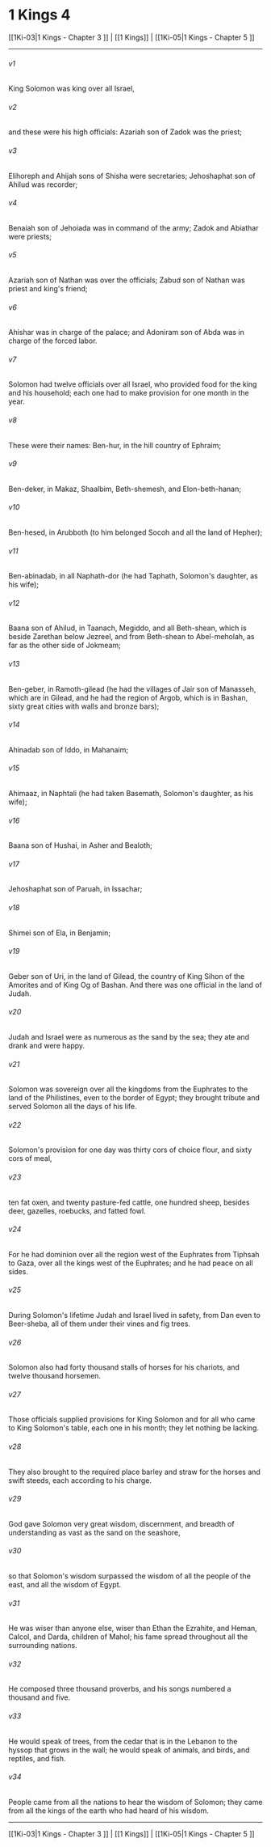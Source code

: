 # 1 Kings 4

[[1Ki-03|1 Kings - Chapter 3 ]] | [[1 Kings]] | [[1Ki-05|1 Kings - Chapter 5 ]]
***

###### v1
King Solomon was king over all Israel,
###### v2
and these were his high officials: Azariah son of Zadok was the priest;
###### v3
Elihoreph and Ahijah sons of Shisha were secretaries; Jehoshaphat son of Ahilud was recorder;
###### v4
Benaiah son of Jehoiada was in command of the army; Zadok and Abiathar were priests;
###### v5
Azariah son of Nathan was over the officials; Zabud son of Nathan was priest and king's friend;
###### v6
Ahishar was in charge of the palace; and Adoniram son of Abda was in charge of the forced labor.
###### v7
Solomon had twelve officials over all Israel, who provided food for the king and his household; each one had to make provision for one month in the year.
###### v8
These were their names: Ben-hur, in the hill country of Ephraim;
###### v9
Ben-deker, in Makaz, Shaalbim, Beth-shemesh, and Elon-beth-hanan;
###### v10
Ben-hesed, in Arubboth (to him belonged Socoh and all the land of Hepher);
###### v11
Ben-abinadab, in all Naphath-dor (he had Taphath, Solomon's daughter, as his wife);
###### v12
Baana son of Ahilud, in Taanach, Megiddo, and all Beth-shean, which is beside Zarethan below Jezreel, and from Beth-shean to Abel-meholah, as far as the other side of Jokmeam;
###### v13
Ben-geber, in Ramoth-gilead (he had the villages of Jair son of Manasseh, which are in Gilead, and he had the region of Argob, which is in Bashan, sixty great cities with walls and bronze bars);
###### v14
Ahinadab son of Iddo, in Mahanaim;
###### v15
Ahimaaz, in Naphtali (he had taken Basemath, Solomon's daughter, as his wife);
###### v16
Baana son of Hushai, in Asher and Bealoth;
###### v17
Jehoshaphat son of Paruah, in Issachar;
###### v18
Shimei son of Ela, in Benjamin;
###### v19
Geber son of Uri, in the land of Gilead, the country of King Sihon of the Amorites and of King Og of Bashan. And there was one official in the land of Judah.
###### v20
Judah and Israel were as numerous as the sand by the sea; they ate and drank and were happy.
###### v21
Solomon was sovereign over all the kingdoms from the Euphrates to the land of the Philistines, even to the border of Egypt; they brought tribute and served Solomon all the days of his life.
###### v22
Solomon's provision for one day was thirty cors of choice flour, and sixty cors of meal,
###### v23
ten fat oxen, and twenty pasture-fed cattle, one hundred sheep, besides deer, gazelles, roebucks, and fatted fowl.
###### v24
For he had dominion over all the region west of the Euphrates from Tiphsah to Gaza, over all the kings west of the Euphrates; and he had peace on all sides.
###### v25
During Solomon's lifetime Judah and Israel lived in safety, from Dan even to Beer-sheba, all of them under their vines and fig trees.
###### v26
Solomon also had forty thousand stalls of horses for his chariots, and twelve thousand horsemen.
###### v27
Those officials supplied provisions for King Solomon and for all who came to King Solomon's table, each one in his month; they let nothing be lacking.
###### v28
They also brought to the required place barley and straw for the horses and swift steeds, each according to his charge.
###### v29
God gave Solomon very great wisdom, discernment, and breadth of understanding as vast as the sand on the seashore,
###### v30
so that Solomon's wisdom surpassed the wisdom of all the people of the east, and all the wisdom of Egypt.
###### v31
He was wiser than anyone else, wiser than Ethan the Ezrahite, and Heman, Calcol, and Darda, children of Mahol; his fame spread throughout all the surrounding nations.
###### v32
He composed three thousand proverbs, and his songs numbered a thousand and five.
###### v33
He would speak of trees, from the cedar that is in the Lebanon to the hyssop that grows in the wall; he would speak of animals, and birds, and reptiles, and fish.
###### v34
People came from all the nations to hear the wisdom of Solomon; they came from all the kings of the earth who had heard of his wisdom.

***

[[1Ki-03|1 Kings - Chapter 3 ]] | [[1 Kings]] | [[1Ki-05|1 Kings - Chapter 5 ]]
